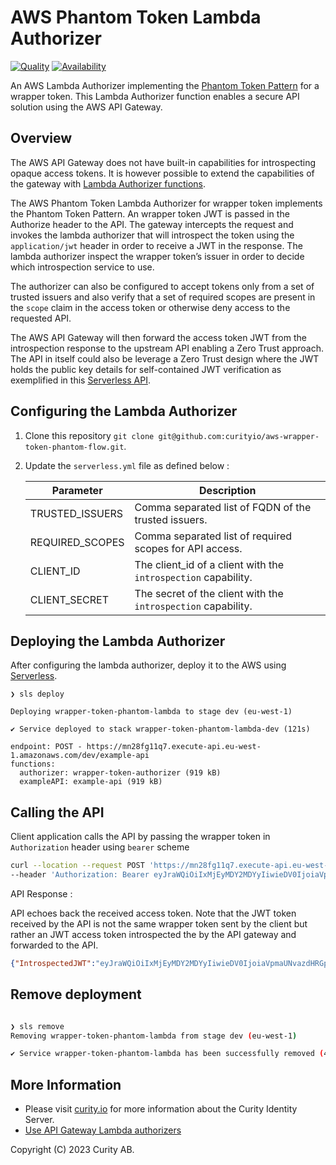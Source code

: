# AWS Phantom Token Lambda Authorizer

[![Quality](https://img.shields.io/badge/quality-experiment-red)](https://curity.io/resources/code-examples/status/)
[![Availability](https://img.shields.io/badge/availability-source-blue)](https://curity.io/resources/code-examples/status/)

An AWS Lambda Authorizer implementing the [Phantom Token Pattern](https://curity.io/resources/learn/phantom-token-pattern/) for a wrapper token. This Lambda Authorizer function enables a secure API solution using the AWS API Gateway.

## Overview

The AWS API Gateway does not have built-in capabilities for introspecting opaque access tokens. It is however possible to extend the capabilities of the gateway with [Lambda Authorizer functions](https://docs.aws.amazon.com/apigateway/latest/developerguide/apigateway-use-lambda-authorizer.html).

The AWS Phantom Token Lambda Authorizer for wrapper token implements the Phantom Token Pattern. An wrapper token JWT is passed in the Authorize header to the API. The gateway intercepts the request and invokes the lambda authorizer that will introspect the token using the `application/jwt` header in order to receive a JWT in the response. The lambda authorizer inspect the wrapper token’s issuer in order to decide which introspection service to use.

The authorizer can also be configured to accept tokens only from a set of trusted issuers and also verify that a set of required scopes are present in the `scope` claim in the access token or otherwise deny access to the requested API.

The AWS API Gateway will then forward the access token JWT from the introspection response to the upstream API enabling a Zero Trust approach. The API in itself could also be leverage a Zero Trust design where the JWT holds the public key details for self-contained JWT verification as exemplified in this [Serverless API](https://github.com/curityio/serverless-zero-trust-api).


## Configuring the Lambda Authorizer

1. Clone this repository `git clone git@github.com:curityio/aws-wrapper-token-phantom-flow.git`.
2. Update the `serverless.yml` file as defined below :

    Parameter | Description |
    --------- | ----------- |
    TRUSTED_ISSUERS | Comma separated list of FQDN of the trusted issuers.
    REQUIRED_SCOPES | Comma separated list of required scopes for API access.
    CLIENT_ID       | The client_id of a client with the `introspection` capability.
    CLIENT_SECRET   | The secret of the client with the `introspection` capability.


## Deploying the Lambda Authorizer

After configuring the lambda authorizer, deploy it to the AWS using [Serverless](https://www.serverless.com/).

```
❯ sls deploy

Deploying wrapper-token-phantom-lambda to stage dev (eu-west-1)

✔ Service deployed to stack wrapper-token-phantom-lambda-dev (121s)

endpoint: POST - https://mn28fg11q7.execute-api.eu-west-1.amazonaws.com/dev/example-api
functions:
  authorizer: wrapper-token-authorizer (919 kB)
  exampleAPI: example-api (919 kB)

```

## Calling the API

Client application calls the API by passing the wrapper token in `Authorization` header using `bearer` scheme

```bash
curl --location --request POST 'https://mn28fg11q7.execute-api.eu-west-1.amazonaws.com/dev/example-api' \
--header 'Authorization: Bearer eyJraWQiOiIxMjEyMDY2MDYyIiwieDV0IjoiaVpmaUNvazdHRGpwRnRmc0xEYW5tcUJpY3JVIiwiYWxnIjoiUlMyNTYifQ.eyJhdWQiOiJjbGllbnQtYnJhbmQxIiwiYXpwIjoiY2xpZW50LWJyYW5kMSIsImlzcyI6Imh0dHBzOi8vNTNhNC0yNDA1LTIwMS01YzBlLTM4MzktMTQ4Mi0xZDE1LWVlM2ItODY0Mi5pbi5uZ3Jvay5pby9icmFuZDEvb2F1dGgtYW5vbnltb3VzIiwiZXhwIjoxNjczODg1NDgxLCJpYXQiOjE2NzM4NDk0ODEsImp0aSI6IlAkZjA3YjBlODYtOGMzYS00ZTUwLWJjYmItNTg0ZmFkNThlNTNmIn0.qkzIzj_GU-UIeG0f11BeVyczz0tcxJujMz75QpEmNQTYCQ4zDLCcz4S5RFZr2-51AsQH26VrUjQixI3Li_1323sN5GFEuvgg5TzzirpFE9Ai1ABnMjUfQ96KOTaz5Jph8SHhnCR7UG3PmAu9onUIDOZ-ohrxJW425Uh3UPc9ERj56Gp4LchR8jTKw-nNFNnxXALpF7ZyLzrrNBN6CM9g-kC3MWZce5qldmECZ9YGXmMk_BazLbJLWzDh4VgtnExwzyzkvY0vZcf6F0ud15GJ2861NQhMxLx-hKTIGIOjIn80jZa5G7paR133kYMoZ9268IczHuYesdcFOMWnwjbDGg'
```

API Response :

API echoes back the received access token. Note that the JWT token received by the API is not the same wrapper token sent by the client but rather an JWT access token introspected the by the API gateway and forwarded to the API.

```json
{"IntrospectedJWT":"eyJraWQiOiIxMjEyMDY2MDYyIiwieDV0IjoiaVpmaUNvazdHRGpwRnRmc0xEYW5tcUJpY3JVIiwiYWxnIjoiUlMyNTYifQ.eyJqdGkiOiIwZjlmZmY4Yy1iNmM3LTRmM2QtOGU5YS0zMjc2OTA1ZWQ5OWMiLCJkZWxlZ2F0aW9uSWQiOiJkMDg0Njc5ZC0zOGI0LTRiNjYtOThmYy0zMGVhMzk5NGQ1YTQiLCJleHAiOjE2NzM4ODU0ODEsIm5iZiI6MTY3Mzg0OTQ4MSwic2NvcGUiOiJvcGVuaWQiLCJpc3MiOiJodHRwczovLzUzYTQtMjQwNS0yMDEtNWMwZS0zODM5LTE0ODItMWQxNS1lZTNiLTg2NDIuaW4ubmdyb2suaW8vYnJhbmQxL29hdXRoLWFub255bW91cyIsInN1YiI6InN1cmVuIiwiYXVkIjoiY2xpZW50LWJyYW5kMSIsImlhdCI6MTY3Mzg0OTQ4MSwicHVycG9zZSI6ImFjY2Vzc190b2tlbiJ9.wG0q0XcCYKr_-A_fNjb1kqdLhxE03niCoFE8EFy3whuGlce_f3B6OK1JxXhIiO4Jls-hK8hjrj0v7YwPaBX8GVhLPDJXr3dROyTGlDEkfSR0fxjwkEdTChVP4Cu8X_D7KP5EPjj_DhQkQ6ZopQeKkC2PW4d9A3tvdKH1QhUvo6YJdwgQpeyJSKTzBNT3VDwHVR2PZAreOeYXUjgWAvXQttLmypGwo2ZAhIWeQAiss-F9eLR88yxYpK7ZBoMbYWTJbF348i03czhIpa9e4DPPa5qPK1WKEPpQk3b6dXbcp_qipRC2pWWTNE0Rxd65mX29CivTqEOLVLEtAP9I9Hksiw"}
```

## Remove deployment 

```bash

❯ sls remove
Removing wrapper-token-phantom-lambda from stage dev (eu-west-1)

✔ Service wrapper-token-phantom-lambda has been successfully removed (48s)

```

## More Information

* Please visit [curity.io](https://curity.io/) for more information about the Curity Identity Server.
* [Use API Gateway Lambda authorizers](https://docs.aws.amazon.com/apigateway/latest/developerguide/apigateway-use-lambda-authorizer.html)

Copyright (C) 2023 Curity AB.